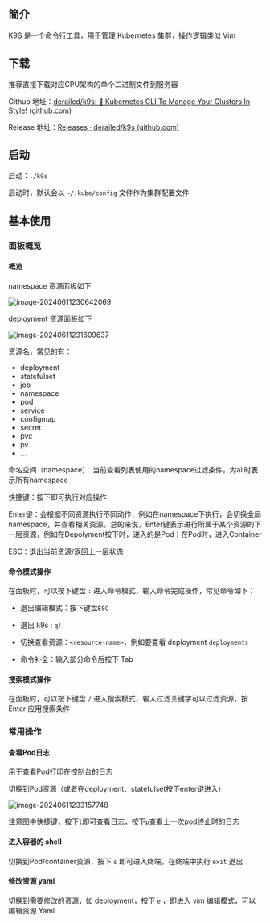 ## 简介
K9S 是一个命令行工具，用于管理 Kubernetes 集群，操作逻辑类似 Vim

## 下载

推荐直接下载对应CPU架构的单个二进制文件到服务器

Github 地址：[derailed/k9s: 🐶 Kubernetes CLI To Manage Your Clusters In Style! (github.com)](https://github.com/derailed/k9s)

Release 地址：[Releases · derailed/k9s (github.com)](https://github.com/derailed/k9s/releases)

## 启动

启动：`./k9s`

启动时，默认会以 `~/.kube/config` 文件作为集群配置文件

## 基本使用

### 面板概览

#### 概览

namespace 资源面板如下

![image-20240611230642069](./assets/image-20240611230642069.png)

deployment 资源面板如下

![image-20240611231609637](./assets/image-20240611231609637.png)

资源名，常见的有：

+ deployment
+ statefulset
+ job
+ namespace
+ pod
+ service
+ configmap
+ secret
+ pvc
+ pv
+ ...

命名空间（namespace）：当前查看列表使用的namespace过滤条件，为all时表示所有namespace

快捷键：按下即可执行对应操作

Enter键：会根据不同资源执行不同动作，例如在namespace下执行，会切换全局namespace，并查看相关资源。总的来说，Enter键表示进行所属于某个资源的下一层资源，例如在Depolyment按下时，进入的是Pod；在Pod时，进入Container

ESC：退出当前资源/返回上一层状态

#### 命令模式操作

在面板时，可以按下键盘 `:` 进入命令模式，输入命令完成操作，常见命令如下：

+ 退出编辑模式：按下键盘`ESC`

+ 退出 k9s : `q!`

+ 切换查看资源：`<resource-name>`，例如要查看 deployment `deployments`
+ 命令补全：输入部分命令后按下 Tab 

#### 搜索模式操作

在面板时，可以按下键盘 `/` 进入搜索模式，输入过滤关键字可以过滤资源，按 Enter 应用搜索条件

### 常用操作

#### 查看Pod日志

用于查看Pod打印在控制台的日志

切换到Pod资源（或者在deployment、statefulset按下enter键进入）

![image-20240611233157748](./assets/image-20240611233157748.png)

注意图中快捷键，按下`l`即可查看日志，按下`p`查看上一次pod终止时的日志

#### 进入容器的 shell

切换到Pod/container资源，按下 `s` 即可进入终端，在终端中执行 `exit` 退出

#### 修改资源 yaml

切换到需要修改的资源，如 deployment，按下 `e` ，即进入 vim 编辑模式，可以编辑资源 Yaml
